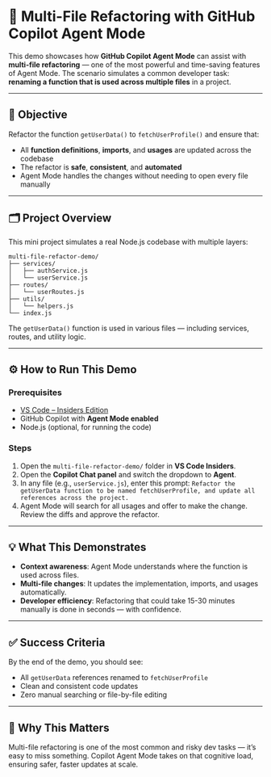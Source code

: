 # 🔁 Multi-File Refactoring with GitHub Copilot Agent Mode

This demo showcases how **GitHub Copilot Agent Mode** can assist with **multi-file refactoring** — one of the most powerful and time-saving features of Agent Mode. The scenario simulates a common developer task: **renaming a function that is used across multiple files** in a project.

---

## 🎯 Objective

Refactor the function `getUserData()` to `fetchUserProfile()` and ensure that:
- All **function definitions**, **imports**, and **usages** are updated across the codebase
- The refactor is **safe**, **consistent**, and **automated**
- Agent Mode handles the changes without needing to open every file manually

---

## 🗂️ Project Overview

This mini project simulates a real Node.js codebase with multiple layers:
```
multi-file-refactor-demo/ 
├── services/
│   ├── authService.js
│   └── userService.js
├── routes/
│   └── userRoutes.js
├── utils/
│   └── helpers.js
└── index.js
```

The `getUserData()` function is used in various files — including services, routes, and utility logic.

---

## ⚙️ How to Run This Demo

### Prerequisites
- [VS Code – Insiders Edition](https://code.visualstudio.com/insiders/)
- GitHub Copilot with **Agent Mode enabled**
- Node.js (optional, for running the code)

### Steps
1. Open the `multi-file-refactor-demo/` folder in **VS Code Insiders**.
2. Open the **Copilot Chat panel** and switch the dropdown to **Agent**.
3. In any file (e.g., `userService.js`), enter this prompt: 
```Refactor the getUserData function to be named fetchUserProfile, and update all references across the project.```
4. Agent Mode will search for all usages and offer to make the change. Review the diffs and approve the refactor.

---

## 💡 What This Demonstrates

- **Context awareness**: Agent Mode understands where the function is used across files.
- **Multi-file changes**: It updates the implementation, imports, and usages automatically.
- **Developer efficiency**: Refactoring that could take 15-30 minutes manually is done in seconds — with confidence.

---

## ✅ Success Criteria

By the end of the demo, you should see:
- All `getUserData` references renamed to `fetchUserProfile`
- Clean and consistent code updates
- Zero manual searching or file-by-file editing

---

## 🧠 Why This Matters

Multi-file refactoring is one of the most common and risky dev tasks — it’s easy to miss something. Copilot Agent Mode takes on that cognitive load, ensuring safer, faster updates at scale.





